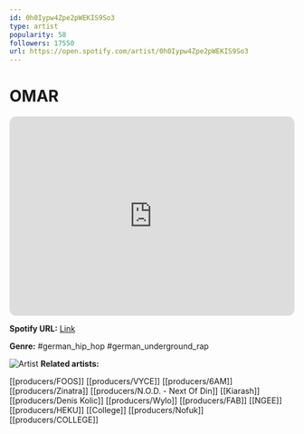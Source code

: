 ```yaml
---
id: 0h0Iypw4Zpe2pWEKIS9So3
type: artist
popularity: 58
followers: 17550
url: https://open.spotify.com/artist/0h0Iypw4Zpe2pWEKIS9So3
---
```

# OMAR

<iframe style="border-radius:12px" src="https://open.spotify.com/embed/artist/0h0Iypw4Zpe2pWEKIS9So3" width="100%" height="352" frameBorder="0" allowfullscreen="" allow="autoplay; clipboard-write; encrypted-media; fullscreen; picture-in-picture" loading="lazy"></iframe>

**Spotify URL:** [Link](https://open.spotify.com/artist/0h0Iypw4Zpe2pWEKIS9So3)

**Genre:**  #german_hip_hop #german_underground_rap

![Artist](https://i.scdn.co/image/ab6761610000e5ebee90db32fdd84f2b7963d102)
**Related artists:**

[[producers/FOOS]]
[[producers/VYCE]]
[[producers/6AM]]
[[producers/Zinatra]]
[[producers/N.O.D. - Next Of Din]]
[[Kiarash]]
[[producers/Denis Kolic]]
[[producers/Wylo]]
[[producers/FAB]]
[[NGEE]]
[[producers/HEKU]]
[[College]]
[[producers/Nofuk]]
[[producers/COLLEGE]]
